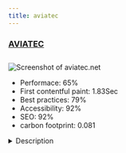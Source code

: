 ```yaml
---
title: aviatec
---
```


<div style="height: 3rem">
  <a href="http://www.aviatec.net/en"><h3>AVIATEC</h3></a>
</div>
<img loading="lazy" src="/images/thumbs/aviatec.net.jpg" alt="Screenshot of aviatec.net" />
<ul>
  <li>Performace: 65%</li>
  <li>
    First contentful paint:
    1.83Sec
  </li>
  <li>Best practices: 79%</li>
  <li>Accessibility: 92%</li>
  <li>SEO: 92%</li>
  <li>carbon footprint: 0.081</li>
</ul>
<details>
  <summary>Description</summary>
  <p>In the field of aeronautics, Aviatec is a leading trader of chemicals for aeroplanes. The emphasis for its website was placed on SEO and ergonomics that would reduce the processing time for quote requests. The site is a multilingual catalogue of approximately 9,000 products. It is automatically updated from the Sage ERP (linesize 100 SQL) through custom-developed web servicesThe site was built with SEBLOD CCK and J2store which gives a very flexible catalog / ecommerce solution. As with most of our websites this architecture allows us to build our own custom user experience.
Joomla! has this great potential that it can be used in very different ways. Our approach is to minimize the number of extensions and rely on the CCK to build our own content type (here the products) and above all our search engine.
This was the cas again here where we had to make our own search functions on several dedicated products fields (name, sku, specifications ...)
The choice of J2store, as of Seblod is because both extensions rely on the native Joomla articles. Then instead of replacing Joomla they extend it !</p>
</details>

